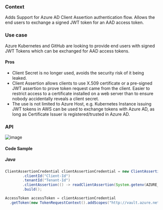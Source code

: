 ### Context
Adds Support for Azure AD Client Assertion authentication flow.
Allows the end users to exchange a signed JWT token for an AAD access token.

### Use case
Azure Kubernetes and GitHub are looking to provide end users with signed JWT Tokens which can be exchanged for AAD access tokens.


#### Pros
* Client Secret is no longer used, avoids the security risk of it being leaked.
* Client Assertion allows clients to use X.509 certificate or a pre-signed JWT assertion to prove token request came from the client. Easier to restrict access to a certificate installed on a web server than to ensure nobody accidentally reveals a client secret. 
* The use is not limited to Azure Host, e.g. Kubernetes Instance issuing JWT tokens in AWS can be used to exchange tokens with Azure AD, as long as Certificate Issuer is registered/trusted in Azure AD.

### API

![image](https://user-images.githubusercontent.com/5430778/157745060-6c47709d-2154-4140-8c13-62ec944cd82c.png)

#### Code Sample

##### Java
```java
ClientAssertionCredential clientAssertionCredential = new ClientAssertionCredentialBuilder()
        .clientId("Client-Id")
        .tenantId("Tenant-Id")
        .clientAssertion(() -> readClientAssertion(System.getenv(AZURE_FEDERATED_TOKEN_FILE)))
        .build();

AccessToken accessToken = clientAssertionCredential
  .getToken(new TokenRequestContext().addScopes("http://vault.azure.net/.default")).block();

```
